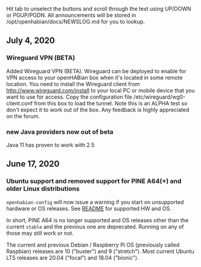 Hit tab to unselect the buttons and scroll through the text using UP/DOWN or
PGUP/PGDN.
All announcements will be stored in /opt/openhabian/docs/NEWSLOG.md for you to
lookup.

## July 4, 2020
### Wireguard VPN (BETA)
Added Wireguard VPN (BETA).
Wireguard can be deployed to enable for VPN access to your openHABian box when
it's located in some remote location.
You need to install the Wireguard client from http://www.wireguard.com/install
to your local PC or mobile device that you want to use for access.
Copy the configuration file /etc/wireguard/wg0-client.conf from this box to
load the tunnel.
Note this is an ALPHA test so don't expect it to work out of the box.
Any feedback is highly appreciated on the forum.

### new Java providers now out of beta
Java 11 has proven to work with 2.5


## June 17, 2020
### Ubuntu support and removed support for PINE A64(+) and older Linux distributions
`openhabian-config` will now issue a warning if you start on unsupported
hardware or OS releases. See [README](README.md) for supported HW and OS.

In short, PINE A64 is no longer supported and OS releases other than the current
`stable` and the previous one are deprecated. Running on any of those may still
work or not.

The current and previous Debian / Raspberry Pi OS (previously called Raspbian)
releases are 10 ("buster") and 9 ("stretch"). Most current Ubuntu LTS releases
are 20.04 ("focal") and 18.04 ("bionic").

